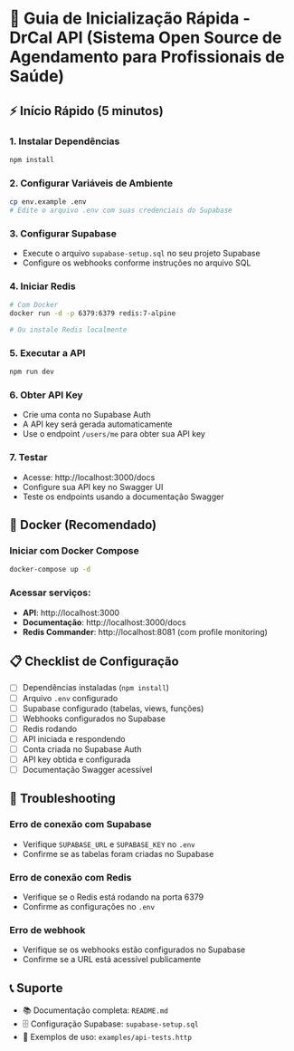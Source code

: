 # 🚀 Guia de Inicialização Rápida - DrCal API (Sistema Open Source de Agendamento para Profissionais de Saúde)

## ⚡ Início Rápido (5 minutos)

### 1. Instalar Dependências
```bash
npm install
```

### 2. Configurar Variáveis de Ambiente
```bash
cp env.example .env
# Edite o arquivo .env com suas credenciais do Supabase
```

### 3. Configurar Supabase
- Execute o arquivo `supabase-setup.sql` no seu projeto Supabase
- Configure os webhooks conforme instruções no arquivo SQL

### 4. Iniciar Redis
```bash
# Com Docker
docker run -d -p 6379:6379 redis:7-alpine

# Ou instale Redis localmente
```

### 5. Executar a API
```bash
npm run dev
```

### 6. Obter API Key
- Crie uma conta no Supabase Auth
- A API key será gerada automaticamente
- Use o endpoint `/users/me` para obter sua API key

### 7. Testar
- Acesse: http://localhost:3000/docs
- Configure sua API key no Swagger UI
- Teste os endpoints usando a documentação Swagger

## 🐳 Docker (Recomendado)

### Iniciar com Docker Compose
```bash
docker-compose up -d
```

### Acessar serviços:
- **API**: http://localhost:3000
- **Documentação**: http://localhost:3000/docs
- **Redis Commander**: http://localhost:8081 (com profile monitoring)

## 📋 Checklist de Configuração

- [ ] Dependências instaladas (`npm install`)
- [ ] Arquivo `.env` configurado
- [ ] Supabase configurado (tabelas, views, funções)
- [ ] Webhooks configurados no Supabase
- [ ] Redis rodando
- [ ] API iniciada e respondendo
- [ ] Conta criada no Supabase Auth
- [ ] API key obtida e configurada
- [ ] Documentação Swagger acessível

## 🔧 Troubleshooting

### Erro de conexão com Supabase
- Verifique `SUPABASE_URL` e `SUPABASE_KEY` no `.env`
- Confirme se as tabelas foram criadas no Supabase

### Erro de conexão com Redis
- Verifique se o Redis está rodando na porta 6379
- Confirme as configurações no `.env`

### Erro de webhook
- Verifique se os webhooks estão configurados no Supabase
- Confirme se a URL está acessível publicamente

## 📞 Suporte

- 📚 Documentação completa: `README.md`
- 🗄️ Configuração Supabase: `supabase-setup.sql`
- 🧪 Exemplos de uso: `examples/api-tests.http` 
